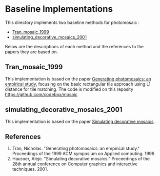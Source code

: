 # Baseline Implementations

This directory implements two baseline methods for photomosaic : 
- [Tran_mosaic_1999](./Tran_mosaic_1999/)
- [simulating_decorative_mosaics_2001](./simulating_decorative_mosaics_2001) 

Below are the descriptions of each method and the references to the papers they are based on.

## Tran_mosaic_1999
This implementation is based on the paper [Generating photomosaics: an empirical study](https://dl.acm.org/doi/pdf/10.1145/298151.298213), focusing on the basic rectangular tile approach using L1 distance for tile matching. The code is modified on this reposity  https://github.com/codebox/mosaic

## simulating_decorative_mosaics_2001
This implementation is based on the paper [Simulating decorative mosaics](https://dl.acm.org/doi/pdf/10.1145/383259.383327).



## References
1. Tran, Nicholas. "Generating photomosaics: an empirical study." Proceedings of the 1999 ACM symposium on Applied computing. 1999.
2. Hausner, Alejo. "Simulating decorative mosaics." Proceedings of the 28th annual conference on Computer graphics and interactive techniques. 2001.
